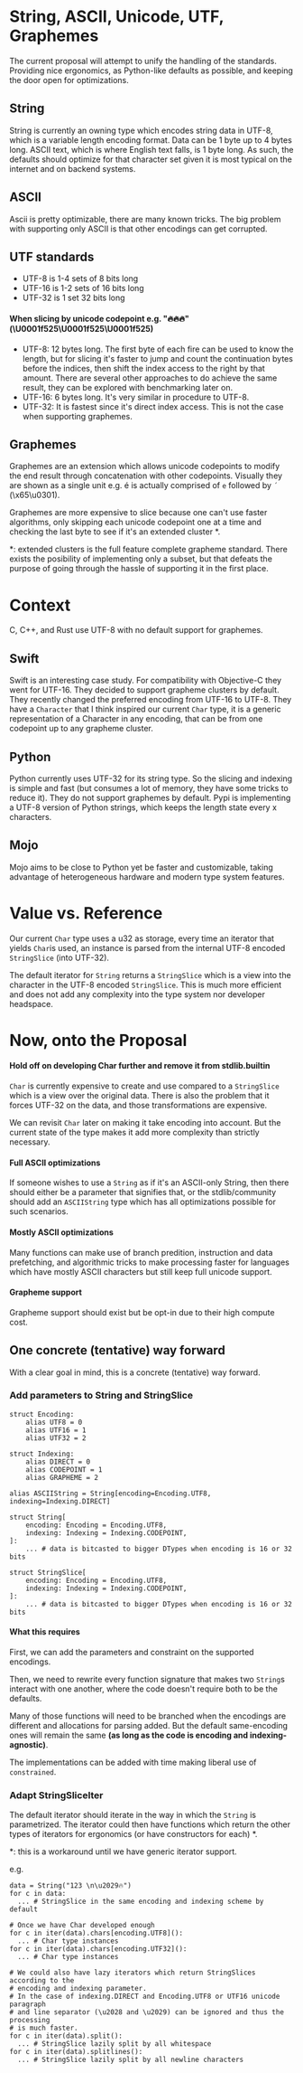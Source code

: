 # String, ASCII, Unicode, UTF, Graphemes

The current proposal will attempt to unify the handling of the standards.
Providing nice ergonomics, as Python-like defaults as possible, and keeping the
door open for optimizations.

## String

String is currently an owning type which encodes string data in UTF-8, which is
a variable length encoding format. Data can be 1 byte up to 4 bytes long. ASCII
text, which is where English text falls, is 1 byte long. As such, the defaults
should optimize for that character set given it is most typical on the internet
and on backend systems.

## ASCII

Ascii is pretty optimizable, there are many known tricks. The big problem
with supporting only ASCII is that other encodings can get corrupted.

## UTF standards

- UTF-8 is 1-4 sets of 8 bits long
- UTF-16 is 1-2 sets of 16 bits long
- UTF-32 is 1 set 32 bits long

#### When slicing by unicode codepoint e.g. "🔥🔥🔥" (\U0001f525\U0001f525\U0001f525)

- UTF-8: 12 bytes long. The first byte of each fire can be used to know the
length, but for slicing it's faster to jump and count the continuation
bytes before the indices, then shift the index access to the right by that
amount. There are several other approaches to do achieve the same result, they
can be explored with benchmarking later on.
- UTF-16: 6 bytes long. It's very similar in procedure to UTF-8.
- UTF-32: It is fastest since it's direct index access. This is not the case
when supporting graphemes.

## Graphemes

Graphemes are an extension which allows unicode codepoints to modify the end
result through concatenation with other codepoints. Visually they are shown as a
single unit e.g. é is actually comprised of `e` followed by `´`  (\x65\u0301).

Graphemes are more expensive to slice because one can't use faster algorithms,
only skipping each unicode codepoint one at a time and checking the last byte
to see if it's an extended cluster *.

*: extended clusters is the full feature complete grapheme standard. There
exists the posibility of implementing only a subset, but that defeats the
purpose of going through the hassle of supporting it in the first place.

# Context

C, C++, and Rust use UTF-8 with no default support for graphemes.

## Swift

Swift is an interesting case study. For compatibility with Objective-C they went
for UTF-16. They decided to support grapheme clusters by default. They recently
changed the preferred encoding from UTF-16 to UTF-8. They have a `Character`
that I think inspired our current `Char` type, it is a generic representation of
a Character in any encoding, that can be from one codepoint up to any grapheme
cluster.

## Python

Python currently uses UTF-32 for its string type. So the slicing and indexing
is simple and fast (but consumes a lot of memory, they have some tricks to
reduce it). They do not support graphemes by default. Pypi is implementing a
UTF-8 version of Python strings, which keeps the length state every x
characters.

## Mojo

Mojo aims to be close to Python yet be faster and customizable, taking advantage
of heterogeneous hardware and modern type system features.

# Value vs. Reference

Our current `Char` type uses a u32 as storage, every time an iterator that
yields `Char`is used, an instance is parsed from the internal UTF-8 encoded
`StringSlice` (into UTF-32).

The default iterator for `String` returns a `StringSlice` which is a view into
the character in the UTF-8 encoded `StringSlice`. This is much more efficient
and does not add any complexity into the type system nor developer headspace.

# Now, onto the Proposal

#### Hold off on developing Char further and remove it from stdlib.builtin

`Char` is currently expensive to create and use compared to a `StringSlice`
which is a view over the original data. There is also the problem that it forces
UTF-32 on the data, and those transformations are expensive.

We can revisit `Char` later on making it take encoding into account. But the
current state of the type makes it add more complexity than strictly necessary.

#### Full ASCII optimizations
If someone wishes to use a `String` as if it's an ASCII-only String, then there
should either be a parameter that signifies that, or the stdlib/community should
add an `ASCIIString` type which has all optimizations possible for such
scenarios.

#### Mostly ASCII optimizations
Many functions can make use of branch predition, instruction and data
prefetching, and algorithmic tricks to make processing faster for languages
which have mostly ASCII characters but still keep full unicode support.

#### Grapheme support
Grapheme support should exist but be opt-in due to their high compute cost.

## One concrete (tentative) way forward

With a clear goal in mind, this is a concrete (tentative) way forward.

### Add parameters to String and StringSlice

```mojo
struct Encoding:
    alias UTF8 = 0
    alias UTF16 = 1
    alias UTF32 = 2

struct Indexing:
    alias DIRECT = 0
    alias CODEPOINT = 1
    alias GRAPHEME = 2

alias ASCIIString = String[encoding=Encoding.UTF8, indexing=Indexing.DIRECT]

struct String[
    encoding: Encoding = Encoding.UTF8,
    indexing: Indexing = Indexing.CODEPOINT,
]:
    ... # data is bitcasted to bigger DTypes when encoding is 16 or 32 bits

struct StringSlice[
    encoding: Encoding = Encoding.UTF8,
    indexing: Indexing = Indexing.CODEPOINT,
]:
    ... # data is bitcasted to bigger DTypes when encoding is 16 or 32 bits
```

#### What this requires

First, we can add the parameters and constraint on the supported encodings.

Then, we need to rewrite every function signature that makes two `String`s
interact with one another, where the code doesn't require both to be the
defaults.

Many of those functions will need to be branched when the encodings are
different and allocations for parsing added. But the default same-encoding
ones will remain the same **(as long as the code is encoding and
indexing-agnostic)**.

The implementations can be added with time making liberal use of `constrained`.

### Adapt StringSliceIter

The default iterator should iterate in the way in which the `String` is
parametrized. The iterator could then have functions which return the other
types of iterators for ergonomics (or have constructors for each) *.

*: this is a workaround until we have generic iterator support.

e.g.
```mojo
data = String("123 \n\u2029🔥")
for c in data:
  ... # StringSlice in the same encoding and indexing scheme by default

# Once we have Char developed enough
for c in iter(data).chars[encoding.UTF8]():
  ... # Char type instances
for c in iter(data).chars[encoding.UTF32]():
  ... # Char type instances

# We could also have lazy iterators which return StringSlices according to the
# encoding and indexing parameter.
# In the case of indexing.DIRECT and Encoding.UTF8 or UTF16 unicode paragraph
# and line separator (\u2028 and \u2029) can be ignored and thus the processing
# is much faster.
for c in iter(data).split():
  ... # StringSlice lazily split by all whitespace
for c in iter(data).splitlines():
  ... # StringSlice lazily split by all newline characters
```
